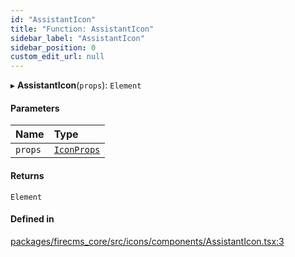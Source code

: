 ```yaml
---
id: "AssistantIcon"
title: "Function: AssistantIcon"
sidebar_label: "AssistantIcon"
sidebar_position: 0
custom_edit_url: null
---
```


▸ **AssistantIcon**(`props`): `Element`

#### Parameters

| Name | Type |
| :------ | :------ |
| `props` | [`IconProps`](../types/IconProps.md) |

#### Returns

`Element`

#### Defined in

[packages/firecms_core/src/icons/components/AssistantIcon.tsx:3](https://github.com/FireCMSco/firecms/blob/d45f3739/packages/firecms_core/src/icons/components/AssistantIcon.tsx#L3)
